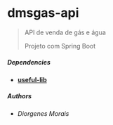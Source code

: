 # dmsgas-api

> API de venda de gás e água
>
> Projeto com Spring Boot

##### Dependencies

* [**useful-lib**](https://github.com/diorgenesmorais/useful-lib)

##### Authors

* *Diorgenes Morais*
